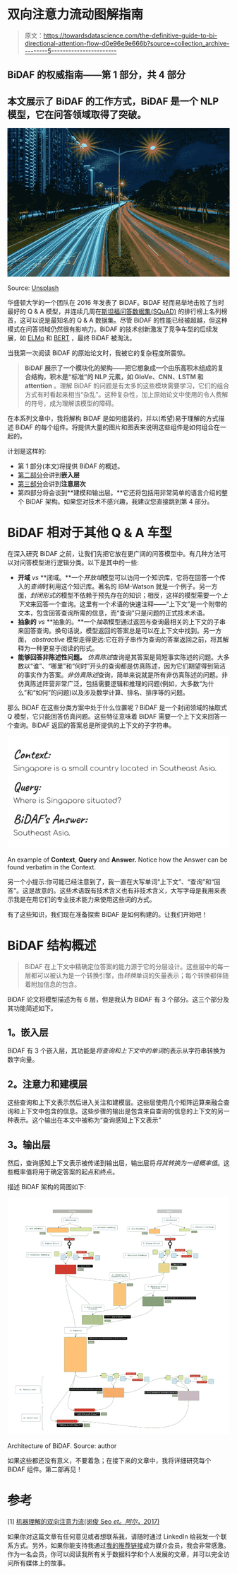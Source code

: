 # 双向注意力流动图解指南

> 原文：<https://towardsdatascience.com/the-definitive-guide-to-bi-directional-attention-flow-d0e96e9e666b?source=collection_archive---------5----------------------->

## BiDAF 的权威指南——第 1 部分，共 4 部分

## 本文展示了 BiDAF 的工作方式，BiDAF 是一个 NLP 模型，它在问答领域取得了突破。

![](img/257a1a4c46e10e579e1c1cd80b64f1eb.png)

Source: [Unsplash](https://unsplash.com/photos/12ea-y_1-UE)

华盛顿大学的一个团队在 2016 年发表了 BiDAF。BiDAF 轻而易举地击败了当时最好的 Q & A 模型，并连续几周在[斯坦福问答数据集(SQuAD)](https://rajpurkar.github.io/SQuAD-explorer/) 的排行榜上名列榜首，这可以说是最知名的 Q & A 数据集。尽管 BiDAF 的性能已经被超越，但这种模式在问答领域仍然很有影响力。BiDAF 的技术创新激发了竞争车型的后续发展，如 [ELMo](https://arxiv.org/abs/1802.05365) 和 [BERT](https://arxiv.org/abs/1810.04805) ，最终 BiDAF 被淘汰。

当我第一次阅读 BiDAF 的原始论文时，我被它的复杂程度所震惊。

> **BiDAF 展示了一个模块化的架构——把它想象成一个由乐高积木组成的复合结构，积木是“标准”的 NLP 元素，如 GloVe、CNN、LSTM 和 attention** 。理解 BiDAF 的问题是有太多的这些模块需要学习，它们的组合方式有时看起来相当“杂乱”。这种复杂性，加上原始论文中使用的令人费解的符号，成为理解该模型的障碍。

在本系列文章中，我将解构 BiDAF 是如何组装的，并以(希望)易于理解的方式描述 BiDAF 的每个组件。将提供大量的图片和图表来说明这些组件是如何组合在一起的。

计划是这样的:

*   第 1 部分(本文)将提供 BiDAF 的概述。
*   [第二部分](https://medium.com/@meraldo.antonio/the-definitive-guide-to-bidaf-part-2-word-embedding-character-embedding-and-contextual-c151fc4f05bb)会讲到**嵌入层**
*   [第三部分](https://medium.com/@meraldo.antonio/the-definitive-guide-to-bidaf-part-3-attention-92352bbdcb07)会讲到**注意层次**
*   第四部分将会谈到**建模和输出层。**它还将包括用非常简单的语言介绍的整个 BiDAF 架构。如果您对技术不感兴趣，我建议您直接跳到第 4 部分。

# **BiDAF 相对于其他 Q & A 车型**

在深入研究 BiDAF 之前，让我们先把它放在更广阔的问答模型中。有几种方法可以对问答模型进行逻辑分类。以下是其中的一些:

*   **开域** *vs* **闭域。**一个*开放域*模型可以访问一个知识库，它将在回答一个传入的*查询*时利用这个知识库。著名的 IBM-Watson 就是一个例子。另一方面，*封闭形式的*模型不依赖于预先存在的知识；相反，这样的模型需要一个*上下文*来回答一个查询。这里有一个术语的快速注释——“上下文”是一个附带的文本，包含回答查询所需的信息，而“查询”只是问题的正式技术术语。
*   **抽象的** *vs* **抽象的。**一个*抽取*模型通过返回与查询最相关的上下文的子串来回答查询。换句话说，模型返回的答案总是可以在上下文中找到。另一方面， *abstractive* 模型走得更远:它在将子串作为查询的答案返回之前，将其解释为一种更易于阅读的形式。
*   **能够回答非陈述性问题。** *仿真陈述*查询是其答案是简短事实陈述的问题。大多数以“谁”、“哪里”和“何时”开头的查询都是仿真陈述，因为它们期望得到简洁的事实作为答案。*非仿真陈述*查询，简单来说就是所有非仿真陈述的问题。非仿真陈述阵营非常广泛，包括需要逻辑和推理的问题(例如，大多数“为什么”和“如何”的问题)以及涉及数学计算、排名、排序等的问题。

那么 BiDAF 在这些分类方案中处于什么位置呢？BiDAF 是一个封闭领域的抽取式 Q 模型，它只能回答仿真问题。这些特征意味着 BiDAF 需要一个上下文来回答一个查询。BiDAF 返回的答案总是所提供的上下文的子字符串。

![](img/13dc200be36697b8229d1872465bf0d7.png)

An example of **Context**, **Query** and **Answer.** Notice how the Answer can be found verbatim in the Context.

另一个小提示:你可能已经注意到了，我一直在大写单词“上下文”、“查询”和“回答”。这是故意的。这些术语既有技术含义也有非技术含义，大写字母是我用来表示我是在用它们的专业技术能力来使用这些词的方式。

有了这些知识，我们现在准备探索 BiDAF 是如何构建的。让我们开始吧！

# **BiDAF 结构概述**

> BiDAF 在上下文中精确定位答案的能力源于它的分层设计。这些层中的每一层都可以被认为是一个转换引擎，由*转换*单词的矢量表示；每个转换都伴随着附加信息的包含。

BiDAF 论文将模型描述为有 6 层，但是我认为 BiDAF 有 3 个部分。这三个部分及其功能简述如下。

## **1。嵌入层**

BiDAF 有 3 个嵌入层，其功能是*将查询和上下文中的单词*的表示从字符串转换为数字向量。

## **2。注意力和建模层**

这些查询和上下文表示然后进入关注和建模层。这些层使用几个矩阵运算来融合查询和上下文中包含的信息。这些步骤的输出是包含来自查询的信息的上下文的另一种表示。这个输出在本文中被称为“查询感知上下文表示”

## **3。输出层**

然后，查询感知上下文表示被传递到输出层，输出层将*将其转换为一组概率值*。这些概率值将用于确定答案的起点和终点。

描述 BiDAF 架构的简图如下:

![](img/93fb562b3c444cab9c3e68295e832b80.png)

Architecture of BiDAF. Source: author

如果这些都还没有意义，不要着急；在接下来的文章中，我将详细研究每个 BiDAF 组件。第二部再见！

# 参考

[1] [机器理解的双向注意力流(闵俊 Seo *et。阿尔*，2017)](https://arxiv.org/abs/1611.01603)

如果你对这篇文章有任何意见或者想联系我，请随时通过 LinkedIn 给我发一个联系方式。另外，如果你能支持我通过[我的推荐链接](https://medium.com/@meraldo.antonio/membership)成为媒介会员，我会非常感激。作为一名会员，你可以阅读我所有关于数据科学和个人发展的文章，并可以完全访问所有媒体上的故事。